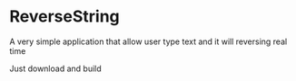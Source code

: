 # ReverseString
A very simple application that allow user type text and it will reversing real time

Just download and build
